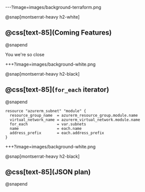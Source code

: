 ---?image=images/background-terraform.png

@snap[montserrat-heavy h2-white]
## @css[text-85](Coming Features)
@snapend

You we're so close

+++?image=images/background-white.png

@snap[montserrat-heavy h2-black]
## @css[text-85](`for_each` iterator)
@snapend

```
resource "azurerm_subnet" "module" {
  resource_group_name  = azurerm_resource_group.module.name
  virtual_network_name = azurerm_virtual_network.module.name
  for_each             = var.subnets
  name                 = each.name
  address_prefix       = each.address_prefix
}
```

+++?image=images/background-white.png

@snap[montserrat-heavy h2-black]
## @css[text-85](JSON plan)
@snapend